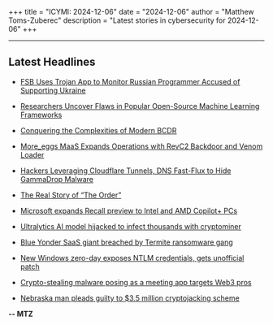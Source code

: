 +++
title = "ICYMI: 2024-12-06"
date = "2024-12-06"
author = "Matthew Toms-Zuberec"
description = "Latest stories in cybersecurity for 2024-12-06"
+++

---------------------------------------------------------------------------
## Latest Headlines
- [FSB Uses Trojan App to Monitor Russian Programmer Accused of Supporting Ukraine](https://thehackernews.com/2024/12/fsb-uses-trojan-app-to-monitor-russian.html)

- [Researchers Uncover Flaws in Popular Open-Source Machine Learning Frameworks](https://thehackernews.com/2024/12/researchers-uncover-flaws-in-popular.html)

- [Conquering the Complexities of Modern BCDR](https://thehackernews.com/2024/12/conquering-complexities-of-modern-bcdr.html)

- [More_eggs MaaS Expands Operations with RevC2 Backdoor and Venom Loader](https://thehackernews.com/2024/12/moreeggs-maas-expands-operations-with.html)

- [Hackers Leveraging Cloudflare Tunnels, DNS Fast-Flux to Hide GammaDrop Malware](https://thehackernews.com/2024/12/hackers-leveraging-cloudflare-tunnels.html)

- [The Real Story of “The Order”](https://www.wired.com/story/real-story-the-order-fbi-movie-bob-mathews/)

- [Microsoft expands Recall preview to Intel and AMD Copilot+ PCs](https://www.bleepingcomputer.com/news/microsoft/microsoft-expands-recall-preview-to-intel-and-amd-copilot-plus-pcs/)

- [Ultralytics AI model hijacked to infect thousands with cryptominer](https://www.bleepingcomputer.com/news/security/ultralytics-ai-model-hijacked-to-infect-thousands-with-cryptominer/)

- [Blue Yonder SaaS giant breached by Termite ransomware gang](https://www.bleepingcomputer.com/news/security/blue-yonder-saas-giant-breached-by-termite-ransomware-gang/)

- [New Windows zero-day exposes NTLM credentials, gets unofficial patch](https://www.bleepingcomputer.com/news/security/new-windows-zero-day-exposes-ntlm-credentials-gets-unofficial-patch/)

- [Crypto-stealing malware posing as a meeting app targets Web3 pros](https://www.bleepingcomputer.com/news/security/crypto-stealing-malware-posing-as-a-meeting-app-targets-web3-pros/)

- [Nebraska man pleads guilty to $3.5 million cryptojacking scheme](https://www.bleepingcomputer.com/news/security/nebraska-man-pleads-guilty-to-35-million-cryptojacking-scheme/)

**-- MTZ**